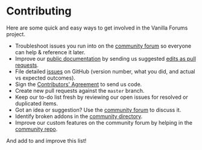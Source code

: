 # Contributing

Here are some quick and easy ways to get involved in the Vanilla Forums project.

* Troubleshoot issues you run into on the [community forum](https://open.vanillaforums.com/discussions) so everyone can help & reference it later.
* Improve our [public documentation](https://docs.vanillaforums.com/) by sending us suggested [edits as pull requests](https://github.com/vanilla/docs).
* File detailed [issues](https://github.com/vanilla/vanilla/issues) on GitHub (version number, what you did, and actual vs expected outcomes).
* Sign the [Contributors' Agreement](https://cla-assistant.io/vanilla/vanilla) to send us code.
* Create new pull requests against the `master` branch.
* Keep our to-do list fresh by reviewing our open issues for resolved or duplicated items.
* Got an idea or suggestion? Use the [community forum](https://open.vanillaforums.com/discussions) to discuss it.
* Identify broken addons in the [community directory](https://open.vanillaforums.com/addons).
* Improve our custom features on the community forum by helping in the [community repo](https://github.com/vanilla/community).

And add to and improve this list!
